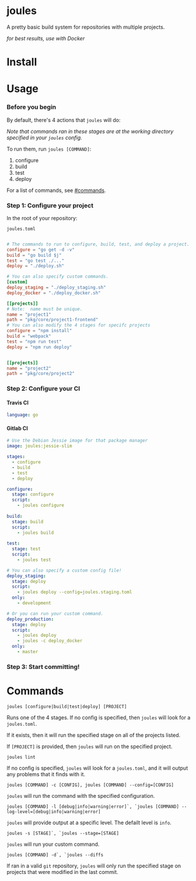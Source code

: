 # joules
A pretty basic build system for repositories with multiple projects.

_for best results, use with Docker_

# Install

# Usage

### Before you begin

By default, there's 4 actions that `joules` will do:

_Note that commands ran in these stages are at the working directory specified in your `joules` config._

To run them, run `joules [COMMAND]`:

1. configure
2. build
3. test
4. deploy

For a list of commands, see [#commands](#commands).

### Step 1:  Configure your project

In the root of your repository:

`joules.toml`

```toml

# The commands to run to configure, build, test, and deploy a project.
configure = "go get -d -v"
build = "go build $j"
test = "go test ./..."
deploy = "./deploy.sh"

# You can also specify custom commands.
[custom]
deploy_staging = "./deploy_staging.sh"
deploy_docker = "./deploy_docker.sh"

[[projects]]
# Note:  name must be unique.
name = "project1"
path = "pkg/core/project1-frontend"
# You can also modify the 4 stages for specifc projects
configure = "npm install"
build = "webpack"
test = "npm run test"
deploy = "npm run deploy"


[[projects]]
name = "project2"
path = "pkg/core/project2"
```

### Step 2:  Configure your CI

#### Travis CI
```yml
language: go
```

#### Gitlab CI

```yml
# Use the Debian Jessie image for that package manager
image: joules:jessie-slim

stages:
  - configure
  - build
  - test
  - deploy

configure:
  stage: configure
  script:
    - joules configure
    
build:
  stage: build
  script:
    - joules build
    
test:
  stage: test
  script:
    - joules test

# You can also specify a custom config file!
deploy_staging:
  stage: deploy
  script:
    - joules deploy --config=joules.staging.toml
  only:
    - development

# Or you can run your custom command.
deploy_production:
  stage: deploy
  script:
    - joules deploy
    - joules -c deploy_docker
  only:
    - master
```

### Step 3: Start committing!

# Commands

```
joules [configure|build|test|deploy] [PROJECT]
```

Runs one of the 4 stages.  If no config is specified, then `joules` will look for a `joules.toml`. 

If it exists, then it will run the specified stage on all of the projects listed.

If `[PROJECT]` is provided, then `joules` will run on the specified project.

```
joules lint
```

If no config is specified, `joules` will look for a `joules.toml`, and it will output any problems that it finds with it.

```
joules [COMMAND] -c [CONFIG], joules [COMMAND] --config=[CONFIG]
```

`joules` will run the command with the specified configuration.

```
joules [COMMAND] -l [debug|info|warning|error]`, `joules [COMMAND] --log-level=[debug|info|warning|error]
```

`joules` will provide output at a specific level.  The defailt level is `info`.

```
joules -s [STAGE]`, `joules --stage=[STAGE]
```

`joules` will run your custom command.

```
joules [COMMAND] -d`, `joules --diffs
```

If ran in a valid `git` repository, `joules` will only run the specified stage on projects that were modified in the last commit. 
